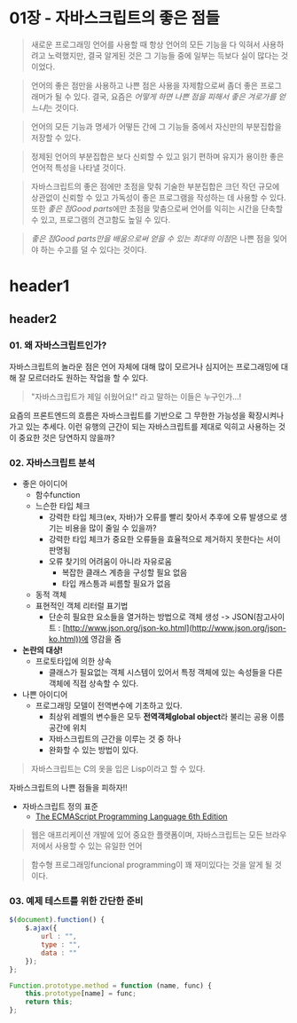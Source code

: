 01장 - 자바스크립트의 좋은 점들
====================================

> 새로운 프로그래밍 언어를 사용할 때 항상 언어의 모든 기능을 다 익혀서 사용하려고 노력했지만, 결국 알게된 것은 그 기능들 중에 일부는 득보다 실이 많다는 것이었다. 

> 언어의 좋은 점만을 사용하고 나쁜 점은 사용을 자제함으로써 좀더 좋은 프로그래머가 될 수 있다. 결국, 요즘은 *어떻게 하면 나쁜 점을 피해서 좋은 겨로가를 얻느냐*는 것이다.

> 언어의 모든 기능과 명세가 어떻든 간에 그 기능들 중에서 자신만의 부분집합을 저장할 수 있다. 

>정제된 언어의 부분집합은 보다 신뢰할 수 있고 읽기 편하며 유지가 용이한 좋은 언어적 특성을 나타낼 것이다. 

> 자바스크립트의 좋은 점에만 초점을 맞춰 기술한 부분집합은 크던 작던 규모에 상관없이 신뢰할 수 있고 가독성이 좋은 프로그램을 작성하는 데 사용할 수 있다. 또한 *좋은 점Good parts*에만 초점을 맞춤으로써 언어를 익히는 시간을 단축할 수 있고, 프로그램의 견고함도 높일 수 있다.

> *좋은 점Good parts만을 배움으로써 얻을 수 있는 최대의 이점*은 나쁜 점을 잊어야 하는 수고를 덜 수 있다는 것이다.

# header1
## header2
### 01. 왜 자바스크립트인가?
자바스크립트의 놀라운 점은 언어 자체에 대해 많이 모르거나 심지어는 프로그래밍에 대해 잘 모르더라도 원하는 작업을 할 수 있다.

> "자바스크립트가 제일 쉬웠어요!" 라고 말하는 이들은 누구인가...!

요즘의 프론트엔드의 흐름은 자바스크립트를 기반으로 그 무한한 가능성을 확장시켜나가고 있는 추세다. 이런 유행의 근간이 되는 자바스크립트를 제대로 익히고 사용하는 것이 중요한 것은 당연하지 않을까?

### 02. 자바스크립트 분석
* 좋은 아이디어
    * 함수function
    * 느슨한 타입 체크
        - 강력한 타입 체크(ex, 자바)가 오류를 빨리 찾아서 추후에 오류 발생으로 생기는 비용을 많이 줄일 수 있을까?
        - 강력한 타입 체크가 중요한 오류들을 효율적으로 제거하지 못한다는 서이 판명됨
        - 오류 찾기의 어려움이 아니라 자유로움
            - 복잡한 클래스 계층을 구성할 필요 없음
            - 타입 캐스틍과 씨름할 필요가 없음
    * 동적 객체
    * 표현적인 객체 리터럴 표기법
        - 단순히 필요한 요소들을 열거하는 방법으로 객체 생성 -> JSON(참고사이트 : [http://www.json.org/json-ko.html](http://www.json.org/json-ko.html))에 영감을 줌
* **논란의 대상!**
    * 프로토타입에 의한 상속
        - 클래스가 필요없는 객체 시스템이 있어서 특정 객체에 있는 속성들을 다른 객체에 직접 상속할 수 있다.
* 나쁜 아이디어
    * 프로그래밍 모델이 전역변수에 기초하고 있다.
        - 최상위 레벨의 변수들은 모두 **전역객체global object**라 불리는 공용 이름 공간에 위치
        - 자바스크립트의 근간을 이루는 것 중 하나
        - 완화할 수 있는 방법이 있다.
    
> 자바스크립트는 C의 옷을 입은 Lisp이라고 할 수 있다.

자바스크립트의 나쁜 점들을 피하자!!
* 자바스크립트 정의 표준
    * [The ECMAScript Programming Language 6th Edition](http://people.mozilla.org/~jorendorff/es6-draft.html)

> 웹은 애프리케이션 개발에 있어 중요한 플랫폼이며, 자바스크립트는 모든 브라우저에서 사용할 수 있는 유일한 언어

> 함수형 프로그래밍funcional programming이 꽤 재미있다는 것을 알게 될 것이다.

### 03. 예제 테스트를 위한 간단한 준비

```javascript
$(document).function() {
	$.ajax({
		url : "",
		type : "",
		data : ""
	});
};
```

```javascript
Function.prototype.method = function (name, func) {
    this.prototype[name] = func;
    return this;
};
```
